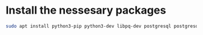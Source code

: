 # Install the nessesary packages

```bash
sudo apt install python3-pip python3-dev libpq-dev postgresql postgresql-contrib nginx curl
```
